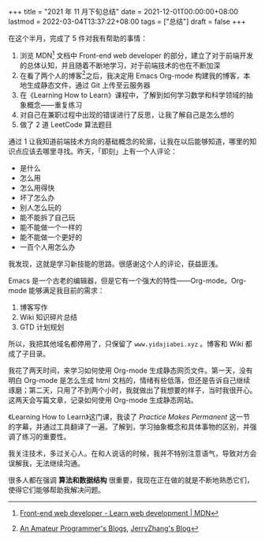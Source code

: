 +++
title = "2021 年 11 月下旬总结"
date = 2021-12-01T00:00:00+08:00
lastmod = 2022-03-04T13:37:22+08:00
tags = ["总结"]
draft = false
+++

在这个半月，完成了 5 件对我有帮助的事情：

1.  浏览 MDN[^fn:1] 文档中 Front-end web developer 的部分，建立了对于前端开发的总体认知，并且随着不断地学习，对于前端技术的也在不断加深
2.  在看了两个人的博客[^fn:2]之后，我决定用 Emacs Org-mode 构建我的博客，本地生成静态文件，通过 Git 上传至云服务器
3.  在《Learning How to Learn》课程中，了解到如何学习数学和科学领域的抽象概念——重复练习
4.  对自己在兼职过程中出现的错误进行了反思，让我了解自己是怎么想的
5.  做了 2 道 LeetCode 算法题目

通过 1 让我知道前端技术方向的基础概念的轮廓，让我在以后能够知道，哪里的知识点应该去哪里寻找。昨天，「即刻」上有一个人评论：

-   是什么
-   怎么用
-   怎么用得快
-   坏了怎么办
-   别人怎么玩的
-   能不能拆了自己玩
-   能不能做一个一样的
-   能不能做一个更好的
-   一百个人用怎么办

我发现，这就是学习新技能的思路。很感谢这个人的评论，获益匪浅。

Emacs 是一个古老的编辑器，但是它有一个强大的特性——Org-mode。Org-mode 能够满足我目前的需求：

1.  博客写作
2.  Wiki 知识碎片总结
3.  GTD 计划规划

所以，我把其他域名都停用了，只保留了 `www.yidajiabei.xyz` 。博客和 Wiki 都成了子目录。

我花了两天时间，来学习如何使用 Org-mode 生成静态网页文件。第一天，没有明白 Org-mode 是怎么生成 html 文档的，情绪有些低落，但还是告诉自己继续琢磨；第二天，只用了不到两个小时，我就做出了我想要的样子，当时我很开心。这两天会写篇文章，记录如何使用 Org-mode 生成静态网站。

《Learning How to Learn》这门课，我读了 _Practice Makes Permanent_ 这一节的字幕，并通过工具翻译了一遍。了解到，学习抽象概念和具体事物的区别，并强调了练习的重要性。

我关注技术，多过关心人。在和人说话的时候，我并不特别注意语气，导致对方会误解我，无法继续沟通。

很多人都在强调 **算法和数据结构** 很重要，我现在正在做的就是不断地熟悉它们，使得它们能够帮助我解决问题。

[^fn:1]: [Front-end web developer - Learn web development | MDN](https://developer.mozilla.org/en-US/docs/Learn/Front-end_web_developer)
[^fn:2]: [An Amateur Programmer's Blogs](https://dirtysalt.github.io/html/blogs.html), [JerryZhang's Blog](https://www.zhangjiee.com/)